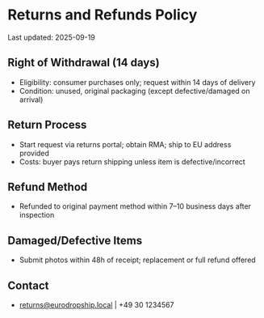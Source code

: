 # Returns and Refunds Policy

Last updated: 2025-09-19

## Right of Withdrawal (14 days)
- Eligibility: consumer purchases only; request within 14 days of delivery
- Condition: unused, original packaging (except defective/damaged on arrival)

## Return Process
- Start request via returns portal; obtain RMA; ship to EU address provided
- Costs: buyer pays return shipping unless item is defective/incorrect

## Refund Method
- Refunded to original payment method within 7–10 business days after inspection

## Damaged/Defective Items
- Submit photos within 48h of receipt; replacement or full refund offered

## Contact
- returns@eurodropship.local | +49 30 1234567

